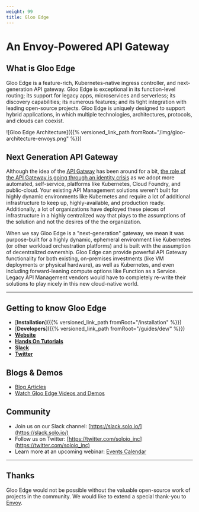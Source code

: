 ```yaml
---
weight: 99
title: Gloo Edge
---
```


# An Envoy-Powered API Gateway

## What is Gloo Edge

Gloo Edge is a feature-rich, Kubernetes-native ingress controller, and next-generation API gateway. Gloo Edge is exceptional in its function-level routing; its support for legacy apps, microservices and serverless; its discovery capabilities; its numerous features; and its tight integration with leading open-source projects. Gloo Edge is uniquely designed to support hybrid applications, in which multiple technologies, architectures, protocols, and clouds can coexist.

![Gloo Edge Architecture]({{% versioned_link_path fromRoot="/img/gloo-architecture-envoys.png" %}})

## Next Generation API Gateway

Although the idea of the [API Gatway](https://www.solo.io/solutions/api-gateway/) has been around for a bit, [the role of the API Gateway is going through an identity crisis](https://www.solo.io/blog/api-gateway-identity-crisis/) as we adopt more automated, self-service, platforms like Kubernetes, Cloud Foundry, and public-cloud. Your existing API Management solutions weren't built for highly dynamic environments like Kubernetes and require a lot of additional infrastructure to keep up, highly-available, and production ready. Additionally, a lot of organizations have deployed these pieces of infrastructure in a highly centralized way that plays to the assumptions of the solution and not the desires of the the organization.

When we say Gloo Edge is a "next-generation" gateway, we mean it was purpose-built for a highly dynamic, ephemeral environment like Kubernetes (or other workload orchestration platforms) and is built with the assumption of decentralized ownership. Gloo Edge can provide powerful API Gateway functionality for both existing, on-premises investments (like VM deployments or physical hardware), as well as Kubernetes, and even including forward-leaning compute options like Function as a Service. Legacy API Management vendors would have to completely re-write their solutions to play nicely in this new cloud-native world.

---

## Getting to know Gloo Edge

* [**Installation**]({{% versioned_link_path fromRoot="/installation" %}})
* [**Developers**]({{% versioned_link_path fromRoot="/guides/dev/" %}})
* [**Website**](https://www.solo.io/products/gloo)
* [**Hands On Tutorials**](https://www.katacoda.com/solo-io)
* [**Slack**](https://slack.solo.io)
* [**Twitter**](https://twitter.com/soloio_inc)

## Blogs & Demos

* [Blog Articles](https://www.solo.io/blog/announcing-gloo-the-function-gateway/)
* [Watch Gloo Edge Videos and Demos](https://www.youtube.com/playlist?list=PLBOtlFtGznBiN5dZmaYsP-VxoVxOdxsVq)

## Community

* Join us on our Slack channel: [https://slack.solo.io/](https://slack.solo.io/)
* Follow us on Twitter: [https://twitter.com/soloio_inc](https://twitter.com/soloio_inc)
* Learn more at an upcoming webinar: [Events Calendar](https://www.solo.io/events-webinars)

---

## Thanks

Gloo Edge would not be possible without the valuable open-source work of projects in the community. We would like to extend a special thank-you to [Envoy](https://www.envoyproxy.io).
